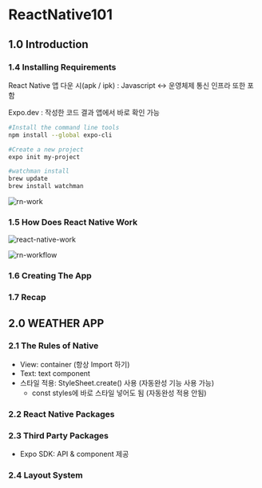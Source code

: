 # ReactNative101

## 1.0 Introduction

### 1.4 Installing Requirements

React Native 앱 다운 시(apk / ipk) : Javascript <-> 운영체제 통신 인프라 또한 포함

Expo.dev : 작성한 코드 결과 앱에서 바로 확인 가능

```bash
#Install the command line tools
npm install --global expo-cli

#Create a new project
expo init my-project

#watchman install
brew update
brew install watchman
```

![rn-work](https://velog.velcdn.com/images/seoltang/post/845d144d-68c4-4d7b-be2c-d210cdd3075e/image.png)

### 1.5 How Does React Native Work

![react-native-work](https://atomate.net/wp-content/uploads/2018/11/image1.jpg)

![rn-workflow](https://media.geeksforgeeks.org/wp-content/uploads/20210713140554/GFG.png)

### 1.6 Creating The App

### 1.7 Recap

## 2.0 WEATHER APP

### 2.1 The Rules of Native

- View: container (항상 Import 하기)
- Text: text component
- 스타일 적용: StyleSheet.create() 사용 (자동완성 기능 사용 가능)
  - const styles에 바로 스타일 넣어도 됨 (자동완성 적용 안됨)

### 2.2 React Native Packages

### 2.3 Third Party Packages

- Expo SDK: API & component 제공

### 2.4 Layout System
